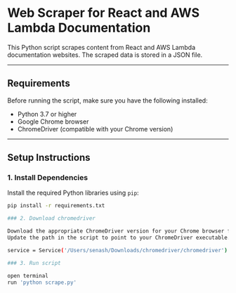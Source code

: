 # Web Scraper for React and AWS Lambda Documentation

This Python script scrapes content from React and AWS Lambda documentation websites. The scraped data is stored in a JSON file.

---

## Requirements

Before running the script, make sure you have the following installed:

- Python 3.7 or higher
- Google Chrome browser
- ChromeDriver (compatible with your Chrome version)

---

## Setup Instructions

### 1. Install Dependencies

Install the required Python libraries using `pip`:

```bash
pip install -r requirements.txt

### 2. Download chromedriver

Download the appropriate ChromeDriver version for your Chrome browser from the official site.
Update the path in the script to point to your ChromeDriver executable. Modify this line in the code:

service = Service('/Users/senash/Downloads/chromedriver/chromedriver') 

### 3. Run script

open terminal
run 'python scrape.py'



